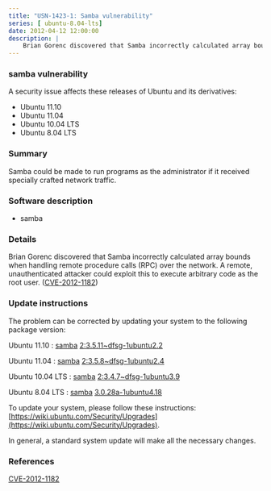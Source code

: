```yaml
---
title: "USN-1423-1: Samba vulnerability"
series: [ ubuntu-8.04-lts]
date: 2012-04-12 12:00:00
description: |
    Brian Gorenc discovered that Samba incorrectly calculated array bounds when handling remote procedure calls (RPC) over the network. A remote, unauthenticated attacker could exploit this to execute arbitrary code as the root user. ([CVE-2012-1182](http://people.ubuntu.com/~ubuntu-security/cve/CVE-2012-1182)) 
--- 
```

 
 


### samba vulnerability

A security issue affects these releases of Ubuntu and its derivatives:

* Ubuntu 11.10
* Ubuntu 11.04
* Ubuntu 10.04 LTS
* Ubuntu 8.04 LTS

### Summary

Samba could be made to run programs as the administrator if it received specially crafted network traffic.

### Software description

* samba 

### Details

Brian Gorenc discovered that Samba incorrectly calculated array bounds when handling remote procedure calls (RPC) over the network. A remote, unauthenticated attacker could exploit this to execute arbitrary code as the root user. ([CVE-2012-1182](http://people.ubuntu.com/~ubuntu-security/cve/CVE-2012-1182)) 

### Update instructions

The problem can be corrected by updating your system to the following package version:

Ubuntu 11.10
 : [samba](https://launchpad.net/ubuntu/+source/samba) <span> [2:3.5.11~dfsg-1ubuntu2.2](https://launchpad.net/ubuntu/+source/samba/2:3.5.11~dfsg-1ubuntu2.2) </span> 

Ubuntu 11.04
 : [samba](https://launchpad.net/ubuntu/+source/samba) <span> [2:3.5.8~dfsg-1ubuntu2.4](https://launchpad.net/ubuntu/+source/samba/2:3.5.8~dfsg-1ubuntu2.4) </span> 

Ubuntu 10.04 LTS
 : [samba](https://launchpad.net/ubuntu/+source/samba) <span> [2:3.4.7~dfsg-1ubuntu3.9](https://launchpad.net/ubuntu/+source/samba/2:3.4.7~dfsg-1ubuntu3.9) </span> 

Ubuntu 8.04 LTS
 : [samba](https://launchpad.net/ubuntu/+source/samba) <span> [3.0.28a-1ubuntu4.18](https://launchpad.net/ubuntu/+source/samba/3.0.28a-1ubuntu4.18) </span> 

To update your system, please follow these instructions: [https://wiki.ubuntu.com/Security/Upgrades](https://wiki.ubuntu.com/Security/Upgrades).

In general, a standard system update will make all the necessary changes. 

### References

 
 [CVE-2012-1182](http://people.ubuntu.com/~ubuntu-security/cve/CVE-2012-1182)
 

